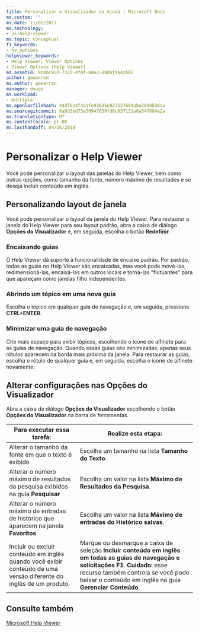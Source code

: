 ```yaml
---
title: Personalizar o Visualizador da Ajuda | Microsoft Docs
ms.custom: ''
ms.date: 11/02/2017
ms.technology:
- vs-help-viewer
ms.topic: conceptual
f1_keywords:
- hv_options
helpviewer_keywords:
- Help Viewer, Viewer Options
- Viewer Options [Help Viewer]
ms.assetid: 9c0bc950-7323-4f0f-8de2-0b0af9a42b85
author: gewarren
ms.author: gewarren
manager: douge
ms.workload:
- multiple
ms.openlocfilehash: 44dfbc4f4a1fe93635e827527684abe2048b36aa
ms.sourcegitcommit: 6a9d5bd75e50947659fd6c837111a6a547884e2a
ms.translationtype: HT
ms.contentlocale: pt-BR
ms.lasthandoff: 04/16/2018
---
```

# <a name="customize-the-help-viewer"></a>Personalizar o Help Viewer
Você pode personalizar o layout das janelas do Help Viewer, bem como outras opções, como tamanho da fonte, número máximo de resultados e se deseja incluir conteúdo em inglês.

## <a name="customizing-window-layout"></a>Personalizando layout de janela
Você pode personalizar o layout da janela do Help Viewer. Para restaurar a janela do Help Viewer para seu layout padrão, abra a caixa de diálogo **Opções do Visualizador** e, em seguida, escolha o botão **Redefinir**.  

### <a name="docking-tabs"></a>Encaixando guias
O Help Viewer dá suporte à funcionalidade de encaixe padrão. Por padrão, todas as guias no Help Viewer são encaixadas, mas você pode movê-las, redimensioná-las, encaixá-las em outros locais e torná-las "flutuantes" para que apareçam como janelas filho independentes.
  
### <a name="opening-a-topic-in-a-new-tab"></a>Abrindo um tópico em uma nova guia
Escolha o tópico em qualquer guia de navegação e, em seguida, pressione **CTRL+ENTER**.
  
### <a name="minimize-a-navigation-tab"></a>Minimizar uma guia de navegação
Crie mais espaço para exibir tópicos, escolhendo o ícone de alfinete para as guias de navegação. Quando essas guias são minimizadas, apenas seus rótulos aparecem na borda mais próxima da janela. Para restaurar as guias, escolha o rótulo de qualquer guia e, em seguida, escolha o ícone de alfinete novamente.
  
## <a name="changing-settings-in-viewer-options"></a>Alterar configurações nas Opções do Visualizador  
Abra a caixa de diálogo **Opções do Visualizador** escolhendo o botão **Opções do Visualizador** na barra de ferramentas.  
  
|Para executar essa tarefa:|Realize esta etapa:|  
|---------------------------|---------------------|  
|Alterar o tamanho da fonte em que o texto é exibido|Escolha um tamanho na lista **Tamanho do Texto**.|  
|Alterar o número máximo de resultados da pesquisa exibidos na guia **Pesquisar**|Escolha um valor na lista **Máximo de Resultados da Pesquisa**.|  
|Alterar o número máximo de entradas de histórico que aparecem na janela **Favoritos**|Escolha um valor na lista **Máximo de entradas do Histórico salvas**.|  
|Incluir ou excluir conteúdo em inglês quando você exibir conteúdo de uma versão diferente do inglês de um produto.|Marque ou desmarque a caixa de seleção **Incluir conteúdo em inglês em todas as guias de navegação e solicitações F1**. **Cuidado:** esse recurso também controla se você pode baixar o conteúdo em inglês na guia **Gerenciar Conteúdo**.|

## <a name="see-also"></a>Consulte também
[Microsoft Help Viewer](../ide/microsoft-help-viewer.md)